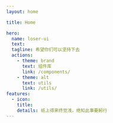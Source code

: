 ```yaml
---
layout: home

title: Home

hero:
  name: loser-ui
  text: 
  tagline: 希望你们可以坚持下去
  actions:
    - theme: brand
      text: 组件库
      link: /components/
    - theme: alt
      text: utils
      link: /utils/
features:
  - icon: 
    title: 
    details: 纸上得来终觉浅，绝知此事要躬行
---
```


<script setup>
</script>